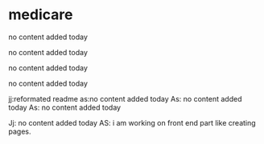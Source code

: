 # medicare
no content added today

no content added today

no content added today

no content added today

jj:reformated readme
as:no content added today
As: no content added today
As: no content added today

Jj: no content added today
AS: i am working on front end part like creating pages.
